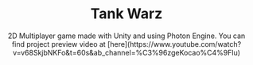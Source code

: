 <div align="center">

  <h1>Tank Warz</h1>
  
  <p>
    2D Multiplayer game made with Unity and using Photon Engine.
    You can find project preview video at [here](https://www.youtube.com/watch?v=v68SkjbNKFo&t=60s&ab_channel=%C3%96zgeKocao%C4%9Flu)
  </p>
  
  
